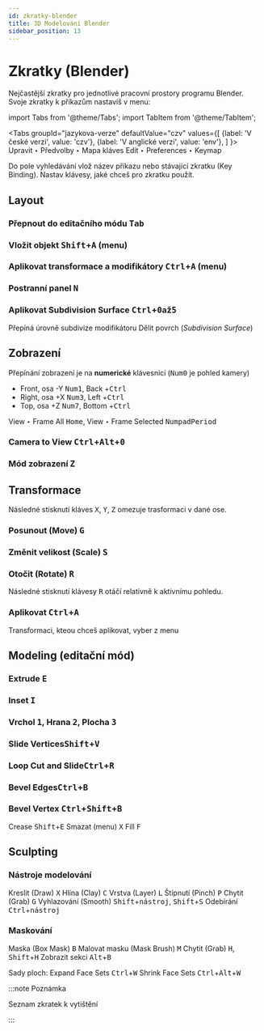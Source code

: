 ```yaml
---
id: zkratky-blender
title: 3D Modelování Blender
sidebar_position: 13
---
```


# Zkratky (Blender)

Nejčastější zkratky pro jednotlivé pracovní prostory programu Blender.
Svoje zkratky k příkazům nastavíš v menu:

import Tabs from '@theme/Tabs';
import TabItem from '@theme/TabItem';

<Tabs
  groupId="jazykova-verze"
  defaultValue="czv"
  values={[
    {label: 'V české verzi', value: 'czv'},
    {label: 'V anglické verzi', value: 'env'},
  ]
}>
<TabItem value="czv">Upravit ‣ Předvolby ‣ Mapa kláves</TabItem>
<TabItem value="env">Edit ‣ Preferences ‣ Keymap</TabItem>
</Tabs>

Do pole vyhledávání vlož název příkazu nebo stávající zkratku (Key Binding). Nastav klávesy, jaké chceš pro zkratku použít.


## Layout
### Přepnout do editačního módu <kbd>Tab</kbd>
### Vložit objekt <kbd>Shift</kbd>+<kbd>A</kbd> (menu)
### Aplikovat transformace a modifikátory <kbd>Ctrl</kbd>+<kbd>A</kbd> (menu)
### Postranní panel <kbd>N</kbd>
### Aplikovat Subdivision Surface <kbd>Ctrl</kbd>+<kbd>0</kbd>až<kbd>5</kbd>
Přepíná úrovně subdivize modifikátoru Dělit povrch (*Subdivision Surface*)

## Zobrazení
Přepínání zobrazení je na **numerické** klávesnici (<kbd>Num0</kbd> je pohled kamery)

- Front, osa -Y <kbd>Num1</kbd>, Back +<kbd>Ctrl</kbd>
- Right, osa +X <kbd>Num3</kbd>, Left +<kbd>Ctrl</kbd>
- Top, osa +Z <kbd>Num7</kbd>, Bottom +<kbd>Ctrl</kbd>

View ‣ Frame All <kbd>Home</kbd>, View ‣ Frame Selected <kbd>NumpadPeriod</kbd>

### Camera to View <kbd>Ctrl</kbd>+<kbd>Alt</kbd>+<kbd>0</kbd>

### Mód zobrazení <kbd>Z</kbd>

## Transformace
Následné stisknutí kláves <kbd>X</kbd>, <kbd>Y</kbd>, <kbd>Z</kbd> omezuje trasformaci v dané ose.
### Posunout (Move) <kbd>G</kbd>
### Změnit velikost (Scale) <kbd>S</kbd>
### Otočit (Rotate) <kbd>R</kbd>
Následné stisknutí klávesy <kbd>R</kbd> otáčí relativně k aktivnímu pohledu.
### Aplikovat <kbd>Ctrl</kbd>+<kbd>A</kbd>
Transformaci, kteou chceš aplikovat, vyber z menu

## Modeling (editační mód)
### Extrude <kbd>E</kbd>
### Inset <kbd>I</kbd>
### Vrchol <kbd>1</kbd>, Hrana <kbd>2</kbd>, Plocha <kbd>3</kbd>
### Slide Vertices<kbd>Shift</kbd>+<kbd>V</kbd>
### Loop Cut and Slide<kbd>Ctrl</kbd>+<kbd>R</kbd>
### Bevel Edges<kbd>Ctrl</kbd>+<kbd>B</kbd>
### Bevel Vertex <kbd>Ctrl</kbd>+<kbd>Shift</kbd>+<kbd>B</kbd>
Crease  <kbd>Shift</kbd>+<kbd>E</kbd>
Smazat (menu) <kbd>X</kbd>
Fill  <kbd>F</kbd>

## Sculpting
### Nástroje modelování

Kreslit (Draw) <kbd>X</kbd>
Hlína (Clay) <kbd>C</kbd>
Vrstva (Layer) <kbd>L</kbd>
Štípnutí (Pinch) <kbd>P</kbd>
Chytit (Grab) <kbd>G</kbd>
Vyhlazování (Smooth) <kbd>Shift</kbd>+<kbd>nástroj</kbd>,  <kbd>Shift</kbd>+<kbd>S</kbd>
Odebírání <kbd>Ctrl</kbd>+<kbd>nástroj</kbd>


### Maskování
Maska (Box Mask) <kbd>B</kbd>
Malovat masku (Mask Brush) <kbd>M</kbd>
Chytit (Grab) <kbd>H</kbd>, <kbd>Shift</kbd>+<kbd>H</kbd>
Zobrazit sekci <kbd>Alt</kbd>+<kbd>B</kbd>


Sady ploch:
Expand Face Sets <kbd>Ctrl</kbd>+<kbd>W</kbd>
Shrink Face Sets <kbd>Ctrl</kbd>+<kbd>Alt</kbd>+<kbd>W</kbd>



:::note Poznámka

Seznam zkratek k vytištění

:::
